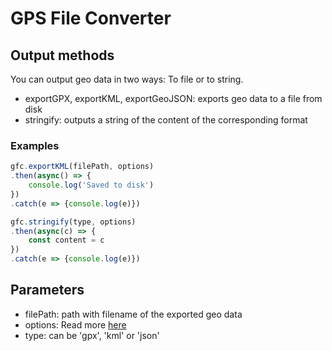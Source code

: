 # GPS File Converter

## Output methods
You can output geo data in two ways: To file or to string.

- exportGPX, exportKML, exportGeoJSON: exports geo data to a file from disk
- stringify: outputs a string of the content of the corresponding format

### Examples

```javascript
gfc.exportKML(filePath, options)
.then(async() => {
    console.log('Saved to disk')
})
.catch(e => {console.log(e)})
```

```javascript
gfc.stringify(type, options)
.then(async(c) => {
    const content = c
})
.catch(e => {console.log(e)})
```
## Parameters
- filePath: path with filename of the exported geo data
- options: Read more [here](options.md)
- type: can be 'gpx', 'kml' or 'json'
